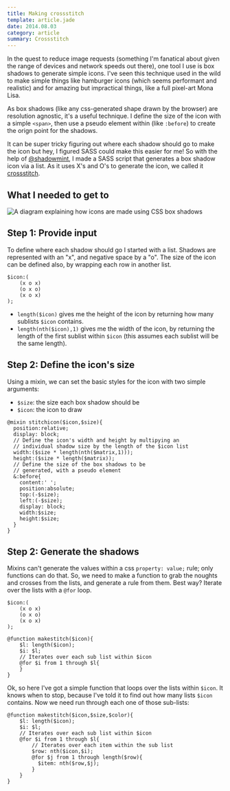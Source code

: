 ```yaml
---
title: Making crossstitch
template: article.jade
date: 2014.08.03
category: article
summary: Crossstitch
---
```


In the quest to reduce image requests (something I'm fanatical about given the range of devices and network speeds out there), one tool I use is box shadows to generate simple icons. I've seen this technique used in the wild to make simple things like hamburger icons (which seems performant and realistic) and for amazing but impractical things, like a full pixel-art Mona Lisa.

As box shadows (like any css-generated shape drawn by the browser) are resolution agnostic, it's a useful technique. I define the size of the icon with a simple `<span>`, then use a pseudo element within (like `:before`) to create the orign point for the shadows.

It can be super tricky figuring out where each shadow should go to make the icon but hey, I figured SASS could make this easier for me! So with the help of [@shadowmint]('http://twitter.com/shadowmint'), I made a SASS script that generates a box shadow icon via a list. As it uses X's and O's to generate the icon, we called it [crossstitch]('http://codepen.io/jackarmley/public').

## What I needed to get to

![A diagram explaining how icons are made using CSS box shadows](/assets/images/blog/making-crossstitch--fig1.gif)

## Step 1: Provide input

To define where each shadow should go I started with a list. Shadows are represented with an "x", and negative space by a "o". The size of the icon can be defined also, by wrapping each row in another list.

```
$icon:(
    (x o x)
    (o x o)
    (x o x)
);
```

- `length($icon)` gives me the height of the icon by returning how many sublists `$icon` contains.
- `length(nth($icon),1)` gives me the width of the icon, by returning the length of the first sublist within `$icon` (this assumes each sublist will be the same length).

## Step 2: Define the icon's size

Using a mixin, we can set the basic styles for the icon with two simple arguments:

- `$size`: the size each box shadow should be
- `$icon`: the icon to draw

```
@mixin stitchicon($icon,$size){
  position:relative;
  display: block;
  // Define the icon's width and height by multipying an
  // individual shadow size by the length of the $icon list
  width:($size * length(nth($matrix,1)));
  height:($size * length($matrix));
  // Define the size of the box shadows to be
  // generated, with a pseudo element
  &:before{
    content:' ';
    position:absolute;
    top:(-$size);
    left:(-$size);
    display: block;
    width:$size;
    height:$size;
  }
}
```

## Step 2: Generate the shadows

Mixins can't generate the values within a css `property: value;` rule; only functions can do that. So, we need to make a function to grab the noughts and crosses from the lists, and generate a rule from them. Best way? Iterate over the lists with a `@for` loop.

```
$icon:(
    (x o x)
    (o x o)
    (x o x)
);

@function makestitch($icon){
    $l: length($icon);
    $i: $l;
    // Iterates over each sub list within $icon
    @for $i from 1 through $l{
    }
}
```

Ok, so here I've got a simple function that loops over the lists within `$icon`. It knows when to stop, because I've told it to find out how many lists `$icon` contains. Now we need run through each one of those sub-lists:

```
@function makestitch($icon,$size,$color){
    $l: length($icon);
    $i: $l;
    // Iterates over each sub list within $icon
    @for $i from 1 through $l{
        // Iterates over each item within the sub list
        $row: nth($icon,$i);
        @for $j from 1 through length($row){
          $item: nth($row,$j);
        }
    }
}
```
